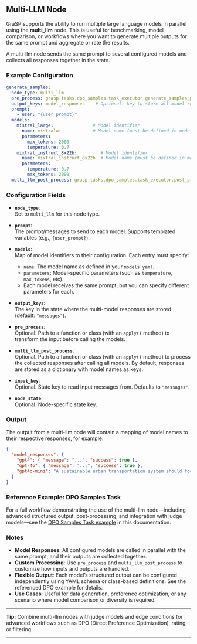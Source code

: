 ## Multi-LLM Node

GraSP supports the ability to run multiple large language models in parallel using the **multi_llm** node. This is useful for benchmarking, model comparison, or workflows where you want to generate multiple outputs for the same prompt and aggregate or rate the results.

A multi-llm node sends the same prompt to several configured models and collects all responses together in the state.

### Example Configuration

```yaml
generate_samples:  
  node_type: multi_llm
  pre_process: grasp.tasks.dpo_samples.task_executor.generate_samples_pre_process
  output_keys: model_responses    # Optional: key to store all model responses in state
  prompt:        
    - user: "{user_prompt}"
  models:      
    mistral_large:               # Model identifier
      name: mistralai            # Model name (must be defined in models.yaml)
      parameters:          
        max_tokens: 2000
        temperature: 0.7            
    mixtral_instruct_8x22b:         # Model identifier
      name: mixtral_instruct_8x22b  # Model name (must be defined in models.yaml)
      parameters:
        temperature: 0.7
        max_tokens: 2000
  multi_llm_post_process: grasp.tasks.dpo_samples.task_executor.post_process_responses  # Optional
```

### Configuration Fields

- **`node_type`**:  
  Set to `multi_llm` for this node type.

- **`prompt`**:  
  The prompt/messages to send to each model. Supports templated variables (e.g., `{user_prompt}`).

- **`models`**:  
  Map of model identifiers to their configuration. Each entry must specify:
  - `name`: The model name as defined in your `models.yaml`.
  - `parameters`: Model-specific parameters (such as `temperature`, `max_tokens`, etc).
  - Each model receives the same prompt, but you can specify different parameters for each.

- **`output_keys`**:  
  The key in the state where the multi-model responses are stored (default: `"messages"`).

- **`pre_process`**:  
  Optional. Path to a function or class (with an `apply()` method) to transform the input before calling the models.

- **`multi_llm_post_process`**:  
  Optional. Path to a function or class (with an `apply()` method) to process the collected responses after calling all models. By default, responses are stored as a dictionary with model names as keys.

- **`input_key`**:  
  Optional. State key to read input messages from. Defaults to `"messages"`.

- **`node_state`**:  
  Optional. Node-specific state key.

### Output

The output from a multi-llm node will contain a mapping of model names to their respective responses, for example:

```json
{
  "model_responses": {
    "gpt4": { "message": "...", "success": true },
    "gpt-4o": { "message": "...", "success": true },
    "gpt4o-mini": "A sustainable urban transportation system should focus on..."
  }
}
```

### Reference Example: DPO Samples Task

For a full workflow demonstrating the use of the multi-llm node—including advanced structured output, post-processing, and integration with judge models—see the [DPO Samples Task example](#dpo-samples-task-using-multi-llm-node) in this documentation.

### Notes

- **Model Responses**: All configured models are called in parallel with the same prompt, and their outputs are collected together.
- **Custom Processing**: Use `pre_process` and `multi_llm_post_process` to customize how inputs and outputs are handled.
- **Flexible Output**: Each model’s structured output can be configured independently using YAML schema or class-based definitions. See the referenced DPO example for details.
- **Use Cases**: Useful for data generation, preference optimization, or any scenario where model comparison or diversity is required.

---

**Tip:** Combine multi-llm nodes with judge models and edge conditions for advanced workflows such as DPO (Direct Preference Optimization), rating, or filtering.

---